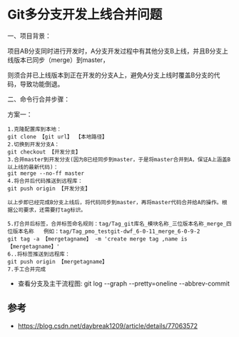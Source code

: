 # Git多分支开发上线合并问题


一、项目背景：

项目AB分支同时进行开发时，A分支开发过程中有其他分支B上线，并且B分支上线版本已同步（merge）到master，

则须合并已上线版本到正在开发的分支A上，避免A分支上线时覆盖B分支的代码，导致功能倒退。

二、命令行合并步骤：

方案一：
```
1.克隆配置库到本地：
git clone 【git url】 【本地路径】
2.切换到开发分支A：
git checkout 【开发分支】
3.合并master到开发分支(因为B已经同步到master，于是将master合并到A，保证A上涵盖B以上线的最新代码)：
git merge --no-ff master
4.将合并后代码推送到远程库：
git push origin 【开发分支】

以上步即已经完成B分支上线后，将代码同步到master，再将master代码合并给A的操作。根据公司要求，还需要打tag标识。

5.打合并后标签，合并标签命名规则：tag/Tag_git库名_模块名称_三位版本名称_merge_四位版本名称   例如：tag/Tag_pmo_testgit-dwf_6-0-11_merge_6-0-9-2
git tag -a 【mergetagname】 -m 'create merge tag ,name is 【mergetagname】'
6..将标签推送到远程库：
git push origin 【mergetagname】
7.手工合并完成
```



- 查看分支及主干流程图: git log --graph --pretty=oneline --abbrev-commit

## 参考
- https://blog.csdn.net/daybreak1209/article/details/77063572

